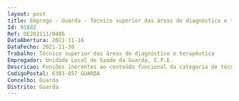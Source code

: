```yaml
--- 
layout: post
title: Emprego - Guarda - Técnico superior das áreas de diagnóstico e terapêutica
Id: 91882
Ref: OE202111/0406
DataAbertura: 2021-11-16
DataFecho: 2021-11-30
Trabalho: Técnico superior das áreas de diagnóstico e terapêutica
Empregador: Unidade Local de Saúde da Guarda, E.P.E.
Descricao: Funções inerentes ao conteúdo funcional da categoria de técnico superior de diagnóstico e terapêutica   ´área de Cardiopneumologia, enunciado no artigo 8.º, do Decreto Lei n.º 110 2017, de 31 de agosto.
CodigoPostal: 6301-857 GUARDA
Concelho: Guarda
Distrito: Guarda
--- 
```

